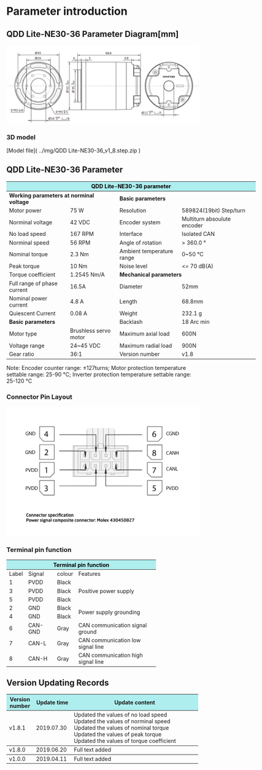 # Parameter introduction
## QDD Lite-NE30-36 Parameter Diagram[mm]
![QDD Lite-NE30-36]( ../img/Qdd_C_NE30_36_v1_8sanshitu.png )
### 3D model
[Model file]( ../img/QDD Lite-NE30-36_v1_8.step.zip )

## QDD Lite-NE30-36 Parameter


<table style="width:650px"><thead><tr><th colspan="4" style="background: PaleTurquoise; color: black;">QDD Lite-NE30-36 parameter</th></tr></thead><tbody><tr><td colspan="2"><b>Working parameters at norminal voltage</b></td><td colspan="2"><b>Basic parameters</b></td></tr><tr><td style="width:175px">Motor power</td><td style="width:135px">75 W</td><td style="width:130px">Resolution</td><td style="width:220px">589824(19bit) Step/turn</td></tr><tr><td>Norminal voltage</td><td>42 VDC</td><td style="width:130px">Encoder system</td><td style="width:220px">Multiturn absoulute encoder</td></tr><tr><td>No load speed</td><td>167 RPM</td><td>Interface</td><td>Isolated CAN</td></tr><tr><td>Norminal speed</td><td>56 RPM</td><td>Angle of rotation</td><td>> 360.0 °</td></tr><tr><td>Nominal torque</td><td>2.3 Nm</td><td>Ambient temperature range</td><td>0~50 °C</td></tr><td>Peak torque</td><td>10 Nm</td><td>Noise level</td><td><= 70 dB(A)</td></tr><tr><td>Torque coefficient</td><td>1.2545 Nm/A</td><td colspan="2"><b>Mechanical parameters</b></td></tr><tr><td>Full range of phase current</td><td>16.5A</td><td style="width:175px">Diameter</td><td style="width:175px">52mm</td></tr><tr><td>Nominal power current</td><td>4.8 A</td><td>Length</td><td>68.8mm</td></tr><tr><td>Quiescent Current</td><td>0.08 A</td><td>Weight</td><td>232.1 g</td></tr> <tr><td colspan="2"><b>Basic parameters</b></td><td>Backlash</td><td>18 Arc min</td></tr><tr><td>Motor type</td><td>Brushless servo motor</td><td>Maximum axial load</td><td>600N</td></tr><tr><td>Voltage range</td><td>24~45 VDC</td><td>Maximum radial load</td><td>900N</td></tr><tr><td>Gear ratio</td><td>36:1</td><td>Version number</td><td>v1.8</td></tr></tbody></table>

 Note: Encoder counter range: ±127turns; Motor protection temperature settable range: 25-90 °C; Inverter protection temperature settable range: 25-120 °C


### Connector Pin Layout

<img src="../img/配线2-2.png" style="width:600px">

### Terminal pin function

<table class="tableizer-table" style="width:390px">
 <thead><tr class="tableizer-firstrow"><th colspan="4" style="background: PaleTurquoise; color: black;">Terminal pin function</th></tr></thead><tbody><tr><td>Label</td><td>Signal</td><td>colour</td><td>Features </td></tr><tr><td>1</td><td>PVDD</td><td>Black</td><td rowspan="3">Positive power supply </td></tr><tr><td>3</td><td>PVDD</td><td>Black</td></tr><tr><td>5</td><td>PVDD</td><td>Black</td></tr><tr><td>2</td><td>GND</td><td>Black</td> <td rowspan="2">Power supply grounding</td></tr><tr><td>4</td><td>GND</td><td>Black</td></tr><tr><td>6</td><td>CAN-GND</td><td>Gray</td><td>CAN communication signal ground</td></tr><tr><td>7</td><td>CAN-L</td><td>Gray</td><td>CAN communication low signal line</td></tr><tr><td>8</td><td>CAN-H</td><td>Gray</td><td>CAN communication high signal line</td></tr></tbody></table>
 </tbody></table>

## Version Updating Records


<table style="width:500px"><thead><tr style="background:PaleTurquoise"><th style="width:100px">Version number</th><th style="width:150px">Update time</th><th style="width:3800px">Update content</th></tr></thead><tbody><tr><td>v1.8.1</td><td>2019.07.30</td><td>Updated the values of no load speed <br>Updated the values of norminal speed <br>Updated the values of nominal torque <br>Updated the values of peak torque <br>Updated the values of torque coefficient</th></tr></thead><tbody><tr><td>v1.8.0</td><td>2019.06.20</td><td>Full text added</th></tr></thead><tbody><tr><td>v1.0.0</td><td>2019.04.11</td><td>Full text added</td></tbody></table>
